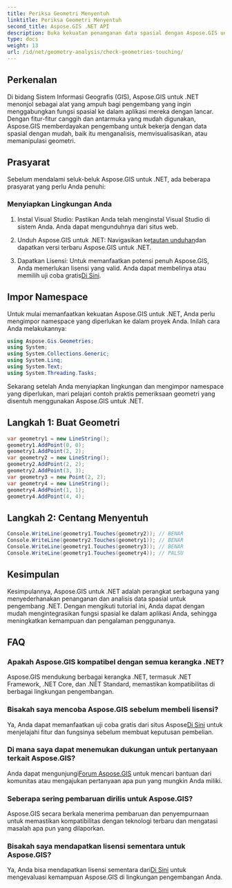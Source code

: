 ```yaml
---
title: Periksa Geometri Menyentuh
linktitle: Periksa Geometri Menyentuh
second_title: Aspose.GIS .NET API
description: Buka kekuatan penanganan data spasial dengan Aspose.GIS untuk .NET. Integrasikan fungsionalitas spasial dengan lancar ke dalam aplikasi Anda dengan perangkat serbaguna ini.
type: docs
weight: 13
url: /id/net/geometry-analysis/check-geometries-touching/
---
```

## Perkenalan
Di bidang Sistem Informasi Geografis (GIS), Aspose.GIS untuk .NET menonjol sebagai alat yang ampuh bagi pengembang yang ingin menggabungkan fungsi spasial ke dalam aplikasi mereka dengan lancar. Dengan fitur-fitur canggih dan antarmuka yang mudah digunakan, Aspose.GIS memberdayakan pengembang untuk bekerja dengan data spasial dengan mudah, baik itu menganalisis, memvisualisasikan, atau memanipulasi geometri.
## Prasyarat
Sebelum mendalami seluk-beluk Aspose.GIS untuk .NET, ada beberapa prasyarat yang perlu Anda penuhi:
### Menyiapkan Lingkungan Anda
1. Instal Visual Studio: Pastikan Anda telah menginstal Visual Studio di sistem Anda. Anda dapat mengunduhnya dari situs web.
   
2.  Unduh Aspose.GIS untuk .NET: Navigasikan ke[tautan unduhan](https://releases.aspose.com/gis/net/)dan dapatkan versi terbaru Aspose.GIS untuk .NET.
3.  Dapatkan Lisensi: Untuk memanfaatkan potensi penuh Aspose.GIS, Anda memerlukan lisensi yang valid. Anda dapat membelinya atau memilih uji coba gratis[Di Sini](https://releases.aspose.com/).

## Impor Namespace
Untuk mulai memanfaatkan kekuatan Aspose.GIS untuk .NET, Anda perlu mengimpor namespace yang diperlukan ke dalam proyek Anda. Inilah cara Anda melakukannya:

```csharp
using Aspose.Gis.Geometries;
using System;
using System.Collections.Generic;
using System.Linq;
using System.Text;
using System.Threading.Tasks;
```

Sekarang setelah Anda menyiapkan lingkungan dan mengimpor namespace yang diperlukan, mari pelajari contoh praktis pemeriksaan geometri yang disentuh menggunakan Aspose.GIS untuk .NET.
## Langkah 1: Buat Geometri
```csharp
var geometry1 = new LineString();
geometry1.AddPoint(0, 0);
geometry1.AddPoint(2, 2);
var geometry2 = new LineString();
geometry2.AddPoint(2, 2);
geometry2.AddPoint(3, 3);
var geometry3 = new Point(2, 2);
var geometry4 = new LineString();
geometry4.AddPoint(1, 1);
geometry4.AddPoint(4, 4);
```
## Langkah 2: Centang Menyentuh
```csharp
Console.WriteLine(geometry1.Touches(geometry2)); // BENAR
Console.WriteLine(geometry2.Touches(geometry1)); // BENAR
Console.WriteLine(geometry1.Touches(geometry3)); // BENAR
Console.WriteLine(geometry1.Touches(geometry4)); // PALSU
```

## Kesimpulan
Kesimpulannya, Aspose.GIS untuk .NET adalah perangkat serbaguna yang menyederhanakan penanganan dan analisis data spasial untuk pengembang .NET. Dengan mengikuti tutorial ini, Anda dapat dengan mudah mengintegrasikan fungsi spasial ke dalam aplikasi Anda, sehingga meningkatkan kemampuan dan pengalaman penggunanya.
## FAQ
### Apakah Aspose.GIS kompatibel dengan semua kerangka .NET?
Aspose.GIS mendukung berbagai kerangka .NET, termasuk .NET Framework, .NET Core, dan .NET Standard, memastikan kompatibilitas di berbagai lingkungan pengembangan.
### Bisakah saya mencoba Aspose.GIS sebelum membeli lisensi?
 Ya, Anda dapat memanfaatkan uji coba gratis dari situs Aspose[Di Sini](https://purchase.aspose.com/temporary-license/) untuk menjelajahi fitur dan fungsinya sebelum membuat keputusan pembelian.
### Di mana saya dapat menemukan dukungan untuk pertanyaan terkait Aspose.GIS?
 Anda dapat mengunjungi[Forum Aspose.GIS](https://forum.aspose.com/c/gis/33) untuk mencari bantuan dari komunitas atau mengajukan pertanyaan apa pun yang mungkin Anda miliki.
### Seberapa sering pembaruan dirilis untuk Aspose.GIS?
Aspose.GIS secara berkala menerima pembaruan dan penyempurnaan untuk memastikan kompatibilitas dengan teknologi terbaru dan mengatasi masalah apa pun yang dilaporkan.
### Bisakah saya mendapatkan lisensi sementara untuk Aspose.GIS?
 Ya, Anda bisa mendapatkan lisensi sementara dari[Di Sini](https://purchase.aspose.com/temporary-license/) untuk mengevaluasi kemampuan Aspose.GIS di lingkungan pengembangan Anda.